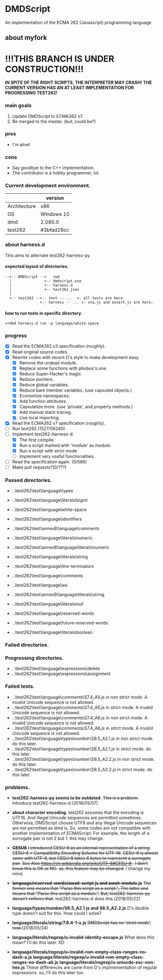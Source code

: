 DMDScript
=========

An implementation of the ECMA 262 (Javascript) programming language


## about myfork

# !!!THIS BRANCH IS UNDER CONSTRUCTION!!!
**IN SPITE OF THE RIGHT SCRIPTS, THE INTERPRETER MAY CRASH!**
**THE CURRENT VERSION HAS AN AT LEAST IMPLEMENTATION FOR PROGRESSING TEST262!**


### main goals
1. Update DMDScript to ECMA262 v7.
2. Be merged to the master. (but, could be?)

### pros
* I'm alive!

### cons
* Say goodbye to the C++ implementation.
* The contributor is a hobby programmer, lol.


### Current development environment.
|              |    version |
| ------------ | ---------- |
| Architecture |        x86 |
| OS           | Windows 10 |
| dmd          |    2.080.0 |
| test262      | #3bfad28cc |

### about harness.d
This aims to alternate test262-harness-py.

#### expected layout of directories.

	--+-- DMDScript --+   cwd
	  |               +-- dmdscript.exe
	  |               +-- harness.d
	  |               +-- test262.json
	  |
	  +-- test262 --+-- test -- ...  <- all tests are here.
	                +-- harness -- ... <- sta.js and assert.js are here.

#### how to run tests in specific directory.
	>rdmd harness.d run -p language/white-space

### progress
* [x] Read the ECMA262 v3 specification (roughly).
* [x] Read original source codes.
* [x] Rewrite codes with recent D's style to make development easy.
    + [x] Remove the undead module.
    + [x] Replace some functions with phobos's one.
    + [x] Reduce Super-Hacker's magic.
    + [x] Reduce pointers.
    + [x] Reduce global variables.
    + [x] Reduce bare member variables. (use capsuled objects.)
    + [x] Economize namespaces.
    + [x] Add function attributes.
    + [x] Capsulelize more. (use 'private', and property methods.)
    + [x] Add manual stack tracing.
    + [x] Use local importing.
* [x] Read the ECMA262 v7 specification (roughly).
* [ ] Run test262.(1527/59240)
* [ ] Implement test262-harness-d.
    + [x] The first compile.
    + [x] Run a script marked with 'module' as module.
    + [x] Run a script with strict mode.
    + [ ] Implement very useful functionalities.
* [ ] Read the specification again. (0/586)
* [ ] Make pull requests?(0/???)

### Passed directories.
* ..\test262\test\language\types

* ..\test262\test\language\literals\bigint
* ..\test262\test\language\white-space
* ..\test262\test\language\identifiers
* ..\test262\test\annexB\language\comments
* ..\test262\test\language\literals\numeric
* ..\test262\test\annexB\language\literals\numeric
* ..\test262\test\language\literals\string
* ..\test262\test\language\line-terminators
* ..\test262\test\language\comments
* ..\test262\test\language\asi
* ..\test262\test\annexB\language\literals\string
* ..\test262\test\language\literals\null
* ..\test262\test\language\reserved-words
* ..\test262\test\language\future-reserved-words
* ..\test262\test\language\literals\boolean

### Failed directories.

### Progressing directories.
* ..\test262\test\language\expressions\delete
* ..\test262\test\language\expressions\assignment

### Failed tests.
* ..\test262\test\language\comments\S7.4_A5.js in non strict mode.
  A invalid Unicode sequence is not allowed.
* ..\test262\test\language\comments\S7.4_A5.js in strict mode.
  A invalid Unicode sequence is not allowed.
* ..\test262\test\language\comments\S7.4_A6.js in non strict mode.
  A invalid Unicode sequence is not allowed.
* ..\test262\test\language\comments\S7.4_A6.js in strict mode.
  A invalid Unicode sequence is not allowed.
* ..\test262\test\language\types\number\S8.5_A2.1.js in non strict mode.
  do this later.
* ..\test262\test\language\types\number\S8.5_A2.1.js in strict mode.
  do this later.
* ..\test262\test\language\types\number\S8.5_A2.2.js in non strict mode.
  do this later.
* ..\test262\test\language\types\number\S8.5_A2.2.js in strict mode.
  do this later.

### problems.
* __test262-harness-py seems to be outdated.__
  ~~This is a problem.~~
  Introduce test262-harness-d.(2018/05/07)

* __about character encoding.__
  test262 assumes that the encoding is UTF16. And illegal Unicode sequences are permitted sometimes.
  Otherwise, DMDScript choose UTF8 and any illegal Unicode sequences are not permitted as dmd is.
  So, some codes are not compatible with another implementation of ECMAScript.
  For example, the length of a surrogate pair is not 2 but 1.
  this may change.

* ~~__CESU8__~~
  ~~I introduced CESU-8 as an internal representation of a string.~~
  ~~CESU-8 = Compatibility Encoding Scheme for UTF-16.~~
  ~~CESU-8 is almost same with UTF-8, but CESU-8 takes 6 bytes to represent a surrogate pair.~~
  ~~See Also https://en.wikipedia.org/wiki/UTF-8#CESU-8 .~~
  ~~I don't know this is OK or NG.~~
  ~~so, this feature may be changed.~~
  I change my mind.

* ~~__language/reserved-words/await-script.js and await-module.js__~~
  ~~The former one means that "Parse this script as a script.", The latter one means that "Parse this script as a module.".~~
  ~~But, test262-harness-py doesn't enforce that.~~
  test262-harness-d does this.(2018/05/22)

* __language/types/number/S8.5_A2.1.js and S8.5_A2.2.js__
  D's double type doesn't suit for this. How could I solve?

* __language/literals/string/7.8.4-1-s.js__
  ~~DMDScript has no 'strict mode', now.~~(2018/05/24)

* __language/literals/regexp/u-invalid-identity-escape.js__
  What does this mean? I'll do this later. XD

* __language/literals/regexp/u-invalid-non-empty-class-ranges-no-dash-a.js__
  __language/literals/regexp/u-invalid-non-empty-class-ranges-no-dash-ab.js__
  __language/literals/regexp/u-uniocde-esc-non-hex.js__
  These differences are came from D's implmementation of regular expressions.
  so, I'll do this later too.

